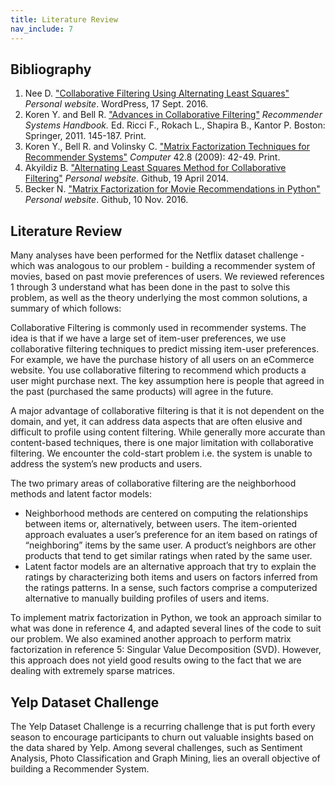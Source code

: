 ```yaml
---
title: Literature Review
nav_include: 7
---
```



## Bibliography

1. Nee D. ["Collaborative Filtering Using Alternating Least Squares"](http://danielnee.com/2016/09/collaborative-filtering-using-alternating-least-squares/) *Personal website*. WordPress, 17 Sept. 2016.
2. Koren Y. and Bell R. ["Advances in Collaborative Filtering"](https://datajobs.com/data-science-repo/Collaborative-Filtering-%5BKoren-and-Bell%5D.pdf) *Recommender Systems Handbook.* Ed. Ricci F., Rokach L., Shapira B., Kantor P. Boston: Springer, 2011. 145-187. Print.
3. Koren Y., Bell R. and Volinsky C. ["Matrix Factorization Techniques for Recommender Systems"](https://datajobs.com/data-science-repo/Recommender-Systems-[Netflix].pdf) *Computer* 42.8 (2009): 42-49. Print.
4. Akyildiz B. ["Alternating Least Squares Method for Collaborative Filtering"](https://bugra.github.io/work/notes/2014-04-19/alternating-least-squares-method-for-collaborative-filtering/) *Personal website*. Github, 19 April 2014.
5. Becker N. ["Matrix Factorization for Movie Recommendations in Python"](https://beckernick.github.io/matrix-factorization-recommender/) *Personal website*. Github, 10 Nov. 2016.


## Literature Review

Many analyses have been performed for the Netflix dataset challenge - which was analogous to our problem - building a recommender system of movies, based on past movie preferences of users. We reviewed references 1 through 3 understand what has been done in the past to solve this problem, as well as the theory underlying the most common solutions, a summary of which follows:

Collaborative Filtering is commonly used in recommender systems. The idea is that if we have a large set of item-user preferences, we use collaborative filtering techniques to predict missing item-user preferences. For example, we have the purchase history of all users on an eCommerce website. You use collaborative filtering to recommend which products a user might purchase next. The key assumption here is people that agreed in the past (purchased the same products) will agree in the future.

A major advantage of collaborative filtering is that it is not dependent on the domain, and yet, it can address data aspects that are often elusive and difficult to profile using content filtering. While generally more accurate than content-based techniques, there is one major limitation with collaborative filtering. We encounter the cold-start problem i.e. the system is unable to address the system’s new products and users. 

The two primary areas of collaborative filtering are the neighborhood methods and latent factor models:

+ Neighborhood methods are centered on computing the relationships between items or, alternatively, between users. The item-oriented approach evaluates a user’s preference for an item based on ratings of “neighboring” items by the same user. A product’s neighbors are other products that tend to get similar ratings when rated by the same user. 
+ Latent factor models are an alternative approach that try to explain the ratings by characterizing both items and users on factors inferred from the ratings patterns. In a sense, such factors comprise a computerized alternative to manually building profiles of users and items.

To implement matrix factorization in Python, we took an approach similar to what was done in reference 4, and adapted several lines of the code to suit our problem. We also examined another approach to perform matrix factorization in reference 5: Singular Value Decomposition (SVD). However, this approach does not yield good results owing to the fact that we are dealing with extremely sparse matrices.


## Yelp Dataset Challenge

The Yelp Dataset Challenge is a recurring challenge that is put forth every season to encourage participants to churn out valuable insights based on the data shared by Yelp. Among several challenges, such as Sentiment Analysis, Photo Classification and Graph Mining, lies an overall objective of building a Recommender System.